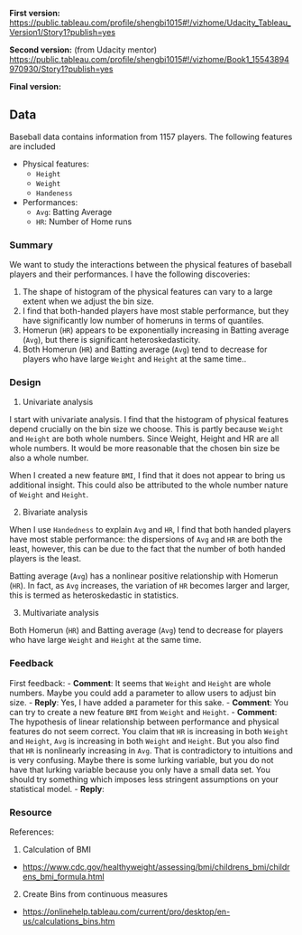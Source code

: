 **First version:**
https://public.tableau.com/profile/shengbi1015#!/vizhome/Udacity_Tableau_Version1/Story1?publish=yes

**Second version:** (from Udacity mentor)
https://public.tableau.com/profile/shengbi1015#!/vizhome/Book1_15543894970930/Story1?publish=yes

**Final version:**



## Data 
Baseball data contains information from 1157 players. The following features are included
- Physical features:
    - `Height`
    - `Weight`
    - `Handeness`
- Performances:
    - `Avg`: Batting Average
    - `HR`: Number of Home runs


### Summary
We want to study the interactions between the physical features of baseball players and their performances. I have the following discoveries:
1. The shape of histogram of the physical features can vary to a large extent when we adjust the bin size.     
2. I find that both-handed players have most stable performance, but they have significantly low number of homeruns in terms of quantiles.
3. Homerun (`HR`) appears to be exponentially increasing in Batting average (`Avg`), but there is significant heteroskedasticity.
4. Both Homerun (`HR`) and Batting average (`Avg`) tend to decrease for players who have large `Weight` and `Height` at the same time..

### Design

1. Univariate analysis

I start with univariate analysis. I find that the histogram of physical features depend crucially on the bin size we choose. This is partly because `Weight` and `Height` are both whole numbers. Since Weight, Height and HR are all whole numbers. It would be more reasonable that the chosen bin size be also a whole number.

When I created a new feature `BMI`, I find that it does not appear to bring us additional insight. This could also be attributed to the whole number nature of `Weight` and `Height`.


2. Bivariate analysis

When I use `Handedness` to explain `Avg` and `HR`, I find that both handed players have most stable performance: the dispersions of `Avg` and `HR` are both the least, however, this can be due to the fact that the number of both handed players is the least.

Batting average (`Avg`) has a nonlinear positive relationship with Homerun (`HR`). In fact, as `Avg` increases, the variation of `HR` becomes larger and larger, this is termed as heteroskedastic in statistics.

3. Multivariate analysis

Both Homerun (`HR`) and Batting average (`Avg`) tend to decrease for players who have large `Weight` and `Height` at the same time.


### Feedback

First feedback:
    - **Comment**: It seems that `Weight` and `Height` are whole numbers. Maybe you could add a parameter to allow users to adjust bin size.
        - **Reply**: Yes, I have added a parameter for this sake.
    - **Comment**: You can try to create a new feature `BMI` from `Weight` and `Height`.
    - **Comment**: The hypothesis of linear relationship between performance and physical features do not seem correct. You claim that `HR` is increasing in both `Weight` and `Height`, `Avg` is increasing in both `Weight` and `Height`. But you also find that `HR` is nonlinearly increasing in `Avg`. That is contradictory to intuitions and is very confusing. Maybe there is some lurking variable, but you do not have that lurking variable because you only have a small data set. You should try something which imposes less stringent assumptions on your statistical model.
        - **Reply**: 

### Resource

References:
1. Calculation of BMI
  - https://www.cdc.gov/healthyweight/assessing/bmi/childrens_bmi/childrens_bmi_formula.html
2. Create Bins from continuous measures
  - https://onlinehelp.tableau.com/current/pro/desktop/en-us/calculations_bins.htm
